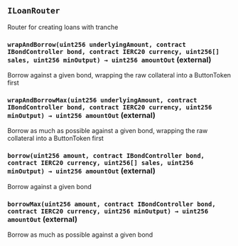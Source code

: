 ## `ILoanRouter`

Router for creating loans with tranche

### `wrapAndBorrow(uint256 underlyingAmount, contract IBondController bond, contract IERC20 currency, uint256[] sales, uint256 minOutput) → uint256 amountOut` (external)

Borrow against a given bond, wrapping the raw collateral into a ButtonToken first

### `wrapAndBorrowMax(uint256 underlyingAmount, contract IBondController bond, contract IERC20 currency, uint256 minOutput) → uint256 amountOut` (external)

Borrow as much as possible against a given bond, wrapping the raw collateral into a ButtonToken first

### `borrow(uint256 amount, contract IBondController bond, contract IERC20 currency, uint256[] sales, uint256 minOutput) → uint256 amountOut` (external)

Borrow against a given bond

### `borrowMax(uint256 amount, contract IBondController bond, contract IERC20 currency, uint256 minOutput) → uint256 amountOut` (external)

Borrow as much as possible against a given bond
